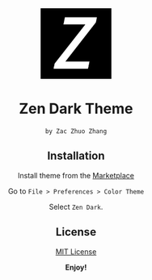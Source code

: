 
<div align="center">
<img src="https://raw.githubusercontent.com/ZacZhangzhuo/zen-dark/main/icon.png" width="140" />


# Zen Dark Theme

    by Zac Zhuo Zhang



## Installation

Install theme from the [Marketplace](https://marketplace.visualstudio.com/items?itemName=ZenDark.zen-dark-z)

Go to `File > Preferences > Color Theme`

Select `Zen Dark`. 


## License

[MIT License](LICENSE) 

**Enjoy!**


</div>